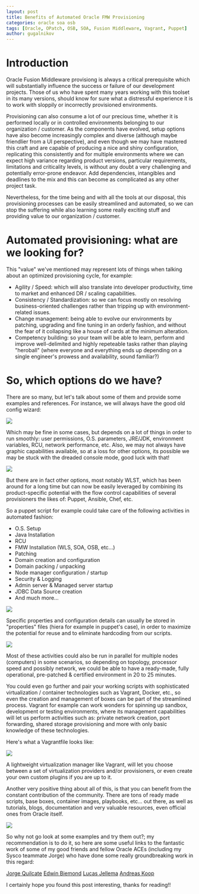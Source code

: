 ```yaml
---
layout: post
title: Benefits of Automated Oracle FMW Provisioning
categories: oracle soa osb
tags: [Oracle, OPatch, OSB, SOA, Fusion Middleware, Vagrant, Puppet]
author: gugalnikov
---
```


# Introduction

Oracle Fusion Middleware provisiong is always a critical prerequisite which will substantially influence the success or failure of our development projects. Those of us who have spent many years working with this toolset in its many versions, should know for sure what a distressful experience it is to work with sloppily or incorrectly provisioned environments.

Provisioning can also consume a lot of our precious time, whether it is performed locally or in controlled environments belonging to our organization / customer. As the components have evolved, setup options have also become increasingly complex and diverse (although maybe friendlier from a UI perspective), and even though we may have mastered this craft and are capable of producing a nice and shiny configuration, replicating this consistently and for multiple environments where we can expect high variance regarding product versions, particular requirements, limitations and criticality levels, is without any doubt a very challenging and potentially error-prone endeavor. Add dependencies, intangibles and deadlines to the mix and this can become as complicated as any other project task.  

Nevertheless, for the time being and with all the tools at our disposal, this provisioning processes can be easily streamlined and automated, so we can stop the suffering while also learning some really exciting stuff and providing value to our organization / customer.

# Automated provisioning: what are we looking for?

This "value" we've mentioned may represent lots of things when talking about an optimized provisioning cycle, for example:

- Agility / Speed: which will also translate into developer productivity, time to market and enhanced DR / scaling capabilities.
- Consistency / Standardization: so we can focus mostly on resolving business-oriented challenges rather than tripping up with environment-related issues.
- Change management: being able to evolve our environments by patching, upgrading and fine tuning in an orderly fashion, and without the fear of it collapsing like a                       house of cards at the minimum alteration. 
- Competency building: so your team will be able to learn, perform and improve well-delimited and highly repeteable tasks rather than playing "heroball" (where                               everyone and everything ends up depending on a single engineer's prowess and availability, sound familiar?)

# So, which options do we have?

There are so many, but let's talk about some of them and provide some examples and references. For instance, we will always have the good old config wizard:

![](/gugalnikov/images/2016-04-18-config.gif)  

Which may be fine in some cases, but depends on a lot of things in order to run smoothly: user permissions, O.S. parameters, JRE/JDK, environment variables, RCU, network performance, etc. Also, we may not always have graphic capabilities available, so at a loss for other options, its possible we may be stuck with the dreaded console mode, good luck with that!

![](/gugalnikov/images/2016-04-18-console.gif)

But there are in fact other options, most notably WLST, which has been around for a long time but can now be easily leveraged by combining its product-specific potential with the flow control capabilities of several provisioners the likes of: Puppet, Ansible, Chef, etc.

So a puppet script for example could take care of the following activities in automated fashion:

- O.S. Setup
- Java Installation
- RCU
- FMW Installation (WLS, SOA, OSB, etc...)
- Patching
- Domain creation and configuration
- Domain packing / unpacking
- Node manager configuration / startup
- Security & Logging
- Admin server & Managed server startup
- JDBC Data Source creation
- And much more...

![](/gugalnikov/images/2016-04-18-puppet.png)

Specific properties and configuration details can usually be stored in "properties" files (hiera for example in puppet's case), in order to maximize the potential for reuse and to eliminate hardcoding from our scripts.

![](/gugalnikov/images/2016-04-18-hiera.png)

Most of these activities could also be run in parallel for multiple nodes (computers) in some scenarios, so depending on topology, processor speed and possibly network, we could be able to have a ready-made, fully operational, pre-patched & certified environment in 20 to 25 minutes. 
     
You could even go further and pair your working scripts with sophisticated virtualization / container technologies such as Vagrant, Docker, etc., so even the creation and management of boxes can be part of the streamlined process. Vagrant for example can work wonders for spinning up sandbox, development or testing environments, where its management capabilities will let us perform activities such as: private network creation, port forwarding, shared storage provisioning and more with only basic knowledge of these technologies.

Here's what a Vagrantfile looks like:

![](/gugalnikov/images/2016-04-18-vagrant.png)

A lightweight virtualization manager like Vagrant, will let you choose between a set of virtualization providers and/or provisioners, or even create your own custom plugins if you are up to it.

Another very positive thing about all of this, is that you can benefit from the constant contribution of the community. There are tons of ready made scripts, base boxes, container images, playbooks, etc... out there, as well as tutorials, blogs, documentation and very valuable resources, even official ones from Oracle itself.

![](/gugalnikov/images/2016-04-18-oracle.png)

So why not go look at some examples and try them out?; my recommendation is to do it, so here are some useful links to the fantastic work of some of my good friends and fellow Oracle ACEs (including my Sysco teammate Jorge) who have done some really groundbreaking work in this regard:

[Jorge Quilcate](https://jeqo.github.io/blog/)
[Edwin Biemond](http://biemond.blogspot.no)
[Lucas Jellema](https://technology.amis.nl/author/lucas-jellema/)
[Andreas Koop](http://multikoop.blogspot.no)

I certainly hope you found this post interesting, thanks for reading!!
